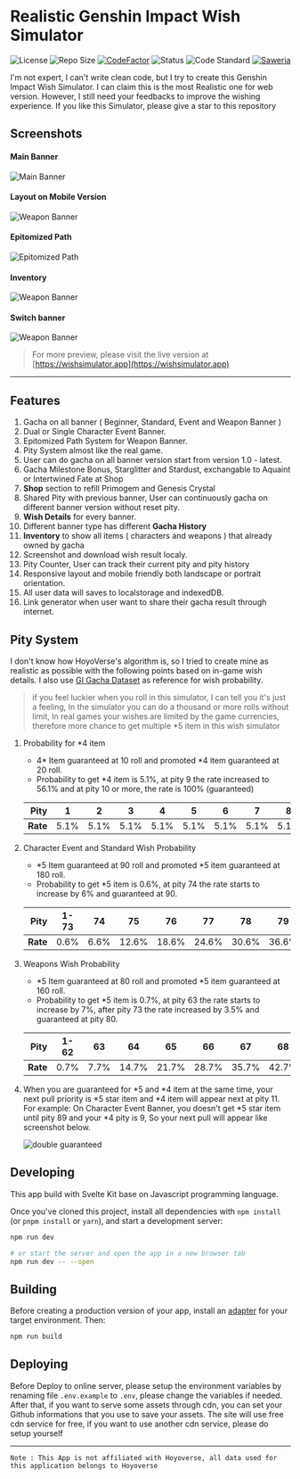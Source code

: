 # Realistic Genshin Impact Wish Simulator

![License](https://badgen.net/github/license/AguzzTN54/Genshin-Impact-Wish-Simulator?icon:github) ![Repo Size](https://img.shields.io/github/repo-size/AguzzTN54/Genshin-Impact-Wish-Simulator?color=fa0) [![CodeFactor](https://www.codefactor.io/repository/github/aguzztn54/genshin-impact-wish-simulator/badge)](https://www.codefactor.io/repository/github/aguzztn54/genshin-impact-wish-simulator) ![Status](https://badgen.net/github/checks/AguzzTN54/Genshin-Impact-Wish-Simulator) ![Code Standard](https://badgen.net/badge/code%20style/standard/f2a) [![Saweria](https://badgen.net/badge/Saweria/Mantan21/F96854)](https://saweria.co/mantan21)

I'm not expert, I can't write clean code, but I try to create this Genshin Impact Wish Simulator. I can claim this is the most Realistic one for web version. However, I still need your feedbacks to improve the wishing experience. If you like this Simulator, please give a star to this repository

## Screenshots

#### Main Banner

![Main Banner](static/screenshot/meta-picture.jpg)

#### Layout on Mobile Version

![Weapon Banner](static/screenshot/mobile-weapon.jpg)

#### Epitomized Path

![Epitomized Path](static/screenshot/epitomized-path.jpg)

#### Inventory

![Weapon Banner](static/screenshot/inventory.jpg)

#### Switch banner

![Weapon Banner](static/screenshot/switch-banner.jpg)

> For more preview, please visit the live version at [https://wishsimulator.app](https://wishsimulator.app)

---

## Features

1. Gacha on all banner ( Beginner, Standard, Event and Weapon Banner )
2. Dual or Single Character Event Banner.
3. Epitomized Path System for Weapon Banner.
4. Pity System almost like the real game.
5. User can do gacha on all banner version start from version 1.0 - latest.
6. Gacha Milestone Bonus, Starglitter and Stardust, exchangable to Aquaint or Intertwined Fate at Shop
7. **Shop** section to refill Primogem and Genesis Crystal
8. Shared Pity with previous banner, User can continuously gacha on different banner version without reset pity.
9. **Wish Details** for every banner.
10. Different banner type has different **Gacha History**
11. **Inventory** to show all items ( characters and weapons ) that already owned by gacha
12. Screenshot and download wish result localy.
13. Pity Counter, User can track their current pity and pity history
14. Responsive layout and mobile friendly both landscape or portrait orientation.
15. All user data will saves to localstorage and indexedDB.
16. Link generator when user want to share their gacha result through internet.

## Pity System

I don't know how HoyoVerse's algorithm is, so I tried to create mine as realistic as possible with the following points based on in-game wish details. I also use [GI Gacha Dataset](https://github.com/OneBST/GI_gacha_dataset) as reference for wish probability.

> if you feel luckier when you roll in this simulator, I can tell you it's just a feeling, In the simulator you can do a thousand or more rolls without limit, In real games your wishes are limited by the game currencies, therefore more chance to get multiple \*5 item in this wish simulator

1. Probability for \*4 item

   - 4* Item guaranteed at 10 roll and promoted *4 item guaranteed at 20 roll.
   - Probability to get \*4 item is 5.1%, at pity 9 the rate increased to 56.1% and at pity 10 or more, the rate is 100% (guaranteed)

   | **Pity** |  1   |  2   |  3   |  4   |  5   |  6   |  7   |  8   |   9   |  10  |  11  |
   | -------: | :--: | :--: | :--: | :--: | :--: | :--: | :--: | :--: | :---: | :--: | :--: |
   | **Rate** | 5.1% | 5.1% | 5.1% | 5.1% | 5.1% | 5.1% | 5.1% | 5.1% | 56.1% | 100% | 100% |

2. Character Event and Standard Wish Probability

   - *5 Item guaranteed at 90 roll and promoted *5 item guaranteed at 180 roll.
   - Probability to get \*5 item is 0.6%, at pity 74 the rate starts to increase by 6% and guaranteed at 90.

   | **Pity** | 1-73 |  74  |  75   |  76   |  77   |  78   |  79   |  80   |  81   |  82   |  83   |  84   |  85   |  86   |  87   |  88   |  89   |  90  |
   | -------: | :--: | :--: | :---: | :---: | :---: | :---: | :---: | :---: | :---: | :---: | :---: | :---: | :---: | :---: | :---: | :---: | :---: | :--: |
   | **Rate** | 0.6% | 6.6% | 12.6% | 18.6% | 24.6% | 30.6% | 36.6% | 42.6% | 48.6% | 54.6% | 60.6% | 66.6% | 72.6% | 78.6% | 84.6% | 90.6% | 96.6% | 100% |

3. Weapons Wish Probability

   - *5 Item guaranteed at 80 roll and promoted *5 item guaranteed at 160 roll.
   - Probability to get \*5 item is 0.7%, at pity 63 the rate starts to increase by 7%, after pity 73 the rate increased by 3.5% and guaranteed at pity 80.

   | **Pity** | 1-62 |  63  |  64   |  65   |  66   |  67   |  68   |  69   |  70   |  71   |  72   |  73   |  74   |  75   |  76   |  77   |  78   |  79   |  80  |
   | -------: | :--: | :--: | :---: | :---: | :---: | :---: | :---: | :---: | :---: | :---: | :---: | :---: | :---: | :---: | :---: | :---: | :---: | :---: | :--: |
   | **Rate** | 0.7% | 7.7% | 14.7% | 21.7% | 28.7% | 35.7% | 42.7% | 49.7% | 56.7% | 63.7% | 70.7% | 77.7% | 81.2% | 84.7% | 88.2% | 91.7% | 95.2% | 98.7% | 100% |

4. When you are guaranteed for *5 and *4 item at the same time, your next pull priority is *5 star item and *4 item will appear next at pity 11. For example: On Character Event Banner, you doesn't get *5 star item until pity 89 and your *4 pity is 9, So your next pull will appear like screenshot below.

   ![double guaranteed](static/screenshot/double-guaranteed.png)

## Developing

This app build with Svelte Kit base on Javascript programming language.

Once you've cloned this project, install all dependencies with `npm install` (or `pnpm install` or `yarn`), and start a development server:

```bash
npm run dev

# or start the server and open the app in a new browser tab
npm run dev -- --open
```

## Building

Before creating a production version of your app, install an [adapter](https://kit.svelte.dev/docs/adapters) for your target environment. Then:

```bash
npm run build
```

## Deploying

Before Deploy to online server, please setup the environment variables by renaming file `.env.example` to `.env`, please change the variables if needed.
After that, if you want to serve some assets through cdn, you can set your Github informations that you use to save your assets. The site will use free cdn service for free, if you want to use another cdn service, please do setup yourself

---

`Note : This App is not affiliated with Hoyoverse, all data used for this application belongs to Hoyoverse`

